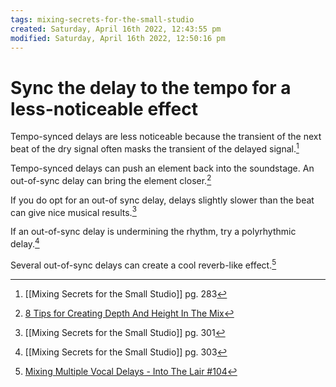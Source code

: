 ```yaml
---
tags: mixing-secrets-for-the-small-studio 
created: Saturday, April 16th 2022, 12:43:55 pm
modified: Saturday, April 16th 2022, 12:50:16 pm
---
```


# Sync the delay to the tempo for a less-noticeable effect
Tempo-synced delays are less noticeable because the transient of the next beat of the dry signal often masks the transient of the delayed signal.[^1]

Tempo-synced delays can push an element back into the soundstage. An out-of-sync delay can bring the element closer.[^2]

If you do opt for an out-of sync delay, delays slightly slower than the beat can give nice musical results.[^3]

If an out-of-sync delay is undermining the rhythm, try a polyrhythmic delay.[^4]

Several out-of-sync delays can create a cool reverb-like effect.[^5]

[^1]: [[Mixing Secrets for the Small Studio]] pg. 283
[^2]: [8 Tips for Creating Depth And Height In The Mix](https://www.masteringthemix.com/blogs/learn/8-tips-for-creating-depth-and-height-in-the-mix?utm_source=pocket_mylist)
[^3]: [[Mixing Secrets for the Small Studio]] pg. 301
[^4]: [[Mixing Secrets for the Small Studio]] pg. 303
[^5]: [Mixing Multiple Vocal Delays - Into The Lair #104](https://www.youtube.com/watch?v=o9FpDpyAObI&list=PL1sNd-gBgKcokKS0v14HYieHxmHsQS38V&index=7)